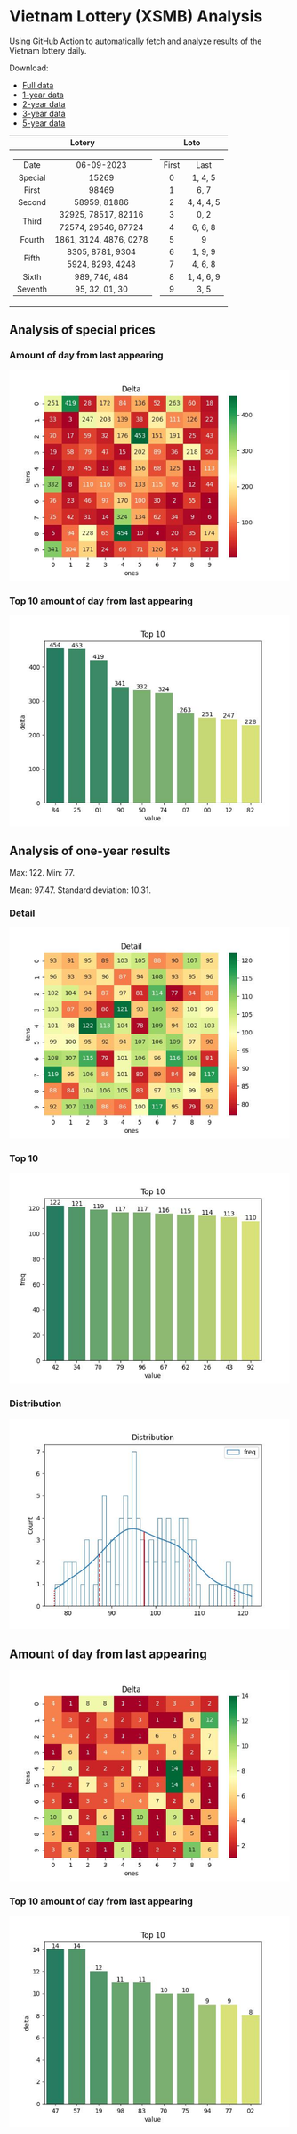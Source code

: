 # Vietnam Lottery (XSMB) Analysis

Using GitHub Action to automatically fetch and analyze results of the Vietnam lottery daily.

Download:

* [Full data](https://raw.githubusercontent.com/khiemdoan/vietnam-lottery-xsmb-analysis/main/results/xsmb.csv)
* [1-year data](https://raw.githubusercontent.com/khiemdoan/vietnam-lottery-xsmb-analysis/main/results/xsmb_1_year.csv)
* [2-year data](https://raw.githubusercontent.com/khiemdoan/vietnam-lottery-xsmb-analysis/main/results/xsmb_2_year.csv)
* [3-year data](https://raw.githubusercontent.com/khiemdoan/vietnam-lottery-xsmb-analysis/main/results/xsmb_3_year.csv)
* [5-year data](https://raw.githubusercontent.com/khiemdoan/vietnam-lottery-xsmb-analysis/main/results/xsmb_5_year.csv)

| Lotery      | Loto |
| :-----------: | :-----------: |
| <table><tr><td>Date</td><td>06-09-2023</td></tr><tr><td>Special</td><td>15269</td></tr><tr><td>First</td><td>98469</td></tr><tr><td>Second</td><td>58959, 81886</td></tr><tr><td rowspan="2">Third</td><td>32925, 78517, 82116</td></tr><tr><td>72574, 29546, 87724</td></tr><tr><td>Fourth</td><td>1861, 3124, 4876, 0278</td></tr><tr><td rowspan="2">Fifth</td><td>8305, 8781, 9304</td></tr><tr><td>5924, 8293, 4248</td></tr><tr><td>Sixth</td><td>989, 746, 484</td></tr><tr><td>Seventh</td><td>95, 32, 01, 30</td></tr></table> | <table><tr><td>First</td><td>Last</td></tr><tr><td>0</td><td>1, 4, 5</td></tr><tr><td>1</td><td>6, 7</td></tr><tr><td>2</td><td>4, 4, 4, 5</td></tr><tr><td>3</td><td>0, 2</td></tr><tr><td>4</td><td>6, 6, 8</td></tr><tr><td>5</td><td>9</td></tr><tr><td>6</td><td>1, 9, 9</td></tr><tr><td>7</td><td>4, 6, 8</td></tr><tr><td>8</td><td>1, 4, 6, 9</td></tr><tr><td>9</td><td>3, 5</td></tr></table> |


<h2>Analysis of special prices</h2>

<h3>Amount of day from last appearing</h3>

![Delta](images/special_delta.jpg)

<h3>Top 10 amount of day from last appearing</h3>

![Delta top 10](images/special_delta_top_10.jpg)

<h2>Analysis of one-year results</h2>

Max: 122. Min: 77.

Mean: 97.47. Standard deviation: 10.31.

<h3>Detail</h3>

![Detail](images/heatmap.jpg)

<h3>Top 10</h3>

![Top 10](images/top-10.jpg)

<h3>Distribution</h3>

![Distribution](images/distribution.jpg)

<h2>Amount of day from last appearing</h2>

![Delta](images/delta.jpg)

<h3>Top 10 amount of day from last appearing</h3>

![Delta top 10](images/delta_top_10.jpg)